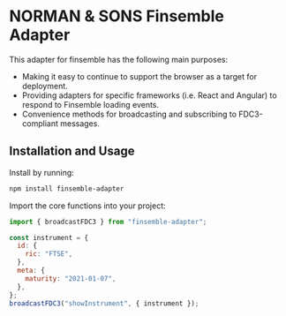 # NORMAN & SONS Finsemble Adapter

This adapter for finsemble has the following main purposes:

- Making it easy to continue to support the browser as a target for deployment.
- Providing adapters for specific frameworks (i.e. React and Angular) to respond to Finsemble loading events.
- Convenience methods for broadcasting and subscribing to FDC3-compliant messages.

## Installation and Usage

Install by running:

```bash
npm install finsemble-adapter
```

Import the core functions into your project:

```js
import { broadcastFDC3 } from "finsemble-adapter";

const instrument = {
  id: {
    ric: "FTSE",
  },
  meta: {
    maturity: "2021-01-07",
  },
};
broadcastFDC3("showInstrument", { instrument });
```
